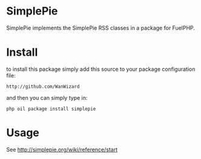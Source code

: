 # SimplePie

SimplePie implements the SimplePie RSS classes in a package for FuelPHP.

# Install

to install this package simply add this source to your package configuration file:

	http://github.com/WanWizard

and then you can simply type in:

	php oil package install simplepie

# Usage

See http://simplepie.org/wiki/reference/start
